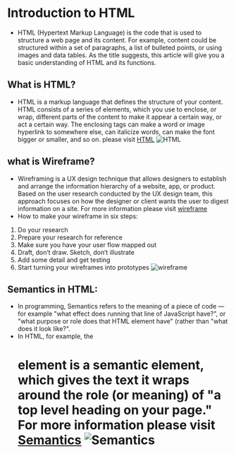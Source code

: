 # Introduction to HTML
* HTML (Hypertext Markup Language) is the code that is used to structure a web page and its content. For example, content could be structured within a set of paragraphs, a list of bulleted points, or using images and data tables. As the title suggests, this article will give you a basic understanding of HTML and its functions.
## What is HTML?
* HTML is a markup language that defines the structure of your content. HTML consists of a series of elements, which you use to enclose, or wrap, different parts of the content to make it appear a certain way, or act a certain way. The enclosing tags can make a word or image hyperlink to somewhere else, can italicize words, can make the font bigger or smaller, and so on. please visit [HTML](https://developer.mozilla.org/en-US/docs/Learn/Getting_started_with_the_web/HTML_basics)
![HTML](https://advertisermirror.com/wp-content/uploads/2021/02/html-What-is-it.png)
## what is Wireframe?
* Wireframing is a UX design technique that allows designers to establish and arrange the information hierarchy of a website, app, or product. Based on the user research conducted by the UX design team, this approach focuses on how the designer or client wants the user to digest information on a site. For more information please visit [wireframe](https://careerfoundry.com/en/blog/ux-design/how-to-create-your-first-wireframe/)
* How to make your wireframe in six steps:
1. Do your research 
2. Prepare your research for reference
3. Make sure you have your user flow mapped out
4. Draft, don’t draw. Sketch, don’t illustrate
5. Add some detail and get testing
6. Start turning your wireframes into prototypes
![wireframe](https://miro.medium.com/max/800/1*ZvtdfRPAdFpf2av_bvqE6w.png)
## Semantics in HTML:
* In programming, Semantics refers to the meaning of a piece of code — for example "what effect does running that line of JavaScript have?", or "what purpose or role does that HTML element have" (rather than "what does it look like?".
* In HTML, for example, the <h1> element is a semantic element, which gives the text it wraps around the role (or meaning) of "a top level heading on your page." For more information please visit [Semantics](https://developer.mozilla.org/en-US/docs/Glossary/Semantics)
![Semantics](https://www.w3schools.com/html/img_sem_elements.gif)
